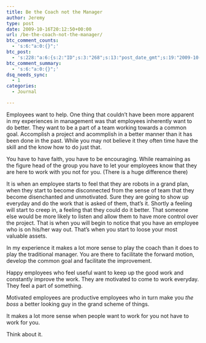 ```yaml
---
title: Be the Coach not the Manager
author: Jeremy
type: post
date: 2009-10-16T20:12:50+00:00
url: /be-the-coach-not-the-manager/
btc_comment_counts:
  - 's:6:"a:0:{}";'
btc_post:
  - 's:228:"a:6:{s:2:"ID";s:3:"268";s:13:"post_date_gmt";s:19:"2009-10-16 18:12:50";s:23:"initial_import_date_gmt";s:19:"2009-10-16 18:18:45";s:20:"last_import_date_gmt";s:19:"2009-11-05 17:32:40";s:4:"hits";s:1:"0";s:6:"misses";s:3:"240";}";'
btc_comment_summary:
  - 's:6:"a:0:{}";'
dsq_needs_sync:
  - 1
categories:
  - Journal

---
```

Employees want to help. One thing that couldn&#8217;t have been more apparent in my experiences in management was that employees inherently want to do better. They want to be a part of a team working towards a common goal. Accomplish a project and acommplish in a better manner than it has been done in the past. While you may not believe it they often time have the skill and the know how to do just that.

You have to have faith, you have to be encouraging. While reamaining as the figure head of the group you have to let your employees know that they are here to work with you not for you. (There is a huge difference there)

It is when an employee starts to feel that they are robots in a grand plan, when they start to become disconnected from the sense of team that they become disenchanted and unmotivated. Sure they are going to show up everyday and do the work that is asked of them, that&#8217;s it. Shortly a feeling will start to creep in, a feeling that they could do it better. That someone else would be more likely to listen and allow them to have more control over the project. That is when you will begin to notice that you have an employee who is on his/her way out. That&#8217;s when you start to loose your most valuable assets.

In my experience it makes a lot more sense to play the coach than it does to play the traditional manager. You are there to facilitate the forward motion, develop the common goal and facilitate the improvement.

Happy employees who feel useful want to keep up the good work and constantly improve the work. They are motivated to come to work everyday. They feel a part of something.

Motivated employees are productive employees who in turn make you _the boss_ a better looking guy in the grand scheme of things.

It makes a lot more sense when people want to work for you not have to work for you.

Think about it.